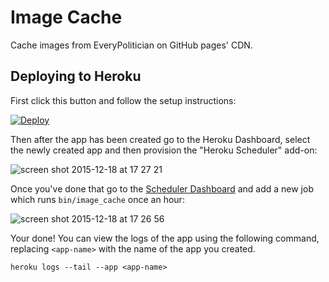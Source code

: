 # Image Cache

Cache images from EveryPolitician on GitHub pages' CDN.

## Deploying to Heroku

First click this button and follow the setup instructions:

[![Deploy](https://www.herokucdn.com/deploy/button.svg)](https://heroku.com/deploy)

Then after the app has been created go to the Heroku Dashboard, select the newly created app and then provision the "Heroku Scheduler" add-on:

![screen shot 2015-12-18 at 17 27 21](https://cloud.githubusercontent.com/assets/22996/11902883/d946ce1e-a5ac-11e5-8798-15e5fa55ce77.png)

Once you've done that go to the [Scheduler Dashboard](https://scheduler.heroku.com/dashboard) and add a new job which runs `bin/image_cache` once an hour:

![screen shot 2015-12-18 at 17 26 56](https://cloud.githubusercontent.com/assets/22996/11902889/e574a080-a5ac-11e5-92b4-2f17fbb50c6c.png)

Your done! You can view the logs of the app using the following command, replacing `<app-name>` with the name of the app you created.

    heroku logs --tail --app <app-name>
